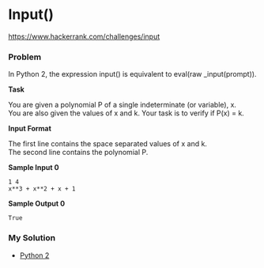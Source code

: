 # Input()

https://www.hackerrank.com/challenges/input

### Problem

In Python 2, the expression input() is equivalent to eval(raw _input(prompt)).

**Task**

You are given a polynomial P of a single indeterminate (or variable), x.   
You are also given the values of x and k. Your task is to verify if P(x) = k.

**Input Format**

The first line contains the space separated values of x and k.   
The second line contains the polynomial P.

**Sample Input 0**

```
1 4
x**3 + x**2 + x + 1
```

**Sample Output 0**

```
True
```

### My Solution

- [Python 2](python2.py)